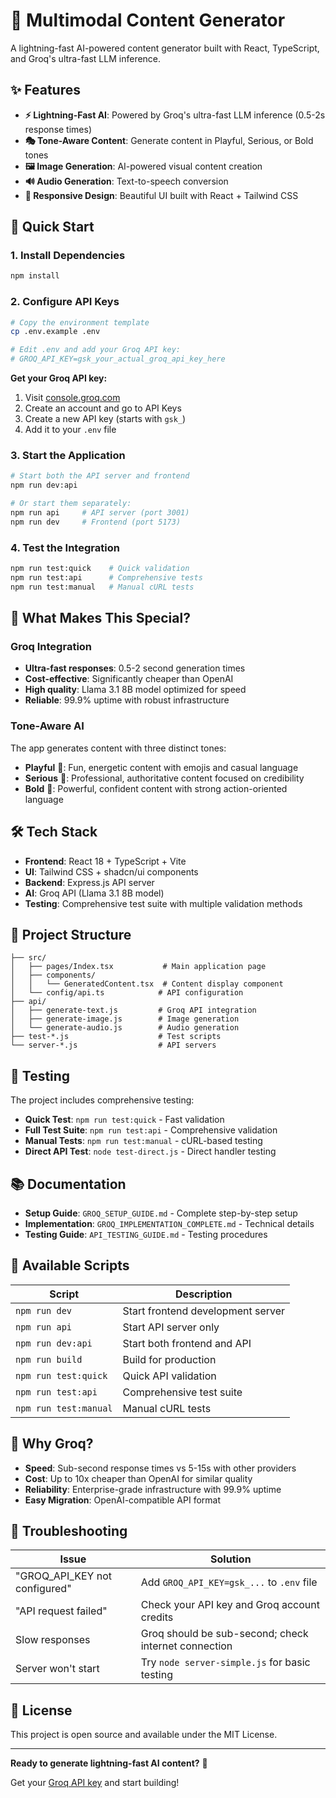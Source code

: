 # 🚀 Multimodal Content Generator

A lightning-fast AI-powered content generator built with React, TypeScript, and Groq's ultra-fast LLM inference.

## ✨ Features

- **⚡ Lightning-Fast AI**: Powered by Groq's ultra-fast LLM inference (0.5-2s response times)
- **🎭 Tone-Aware Content**: Generate content in Playful, Serious, or Bold tones
- **🖼️ Image Generation**: AI-powered visual content creation
- **🔊 Audio Generation**: Text-to-speech conversion
- **📱 Responsive Design**: Beautiful UI built with React + Tailwind CSS

## 🚀 Quick Start

### 1. Install Dependencies
```bash
npm install
```

### 2. Configure API Keys
```bash
# Copy the environment template
cp .env.example .env

# Edit .env and add your Groq API key:
# GROQ_API_KEY=gsk_your_actual_groq_api_key_here
```

**Get your Groq API key:**
1. Visit [console.groq.com](https://console.groq.com/)
2. Create an account and go to API Keys
3. Create a new API key (starts with `gsk_`)
4. Add it to your `.env` file

### 3. Start the Application
```bash
# Start both the API server and frontend
npm run dev:api

# Or start them separately:
npm run api     # API server (port 3001)
npm run dev     # Frontend (port 5173)
```

### 4. Test the Integration
```bash
npm run test:quick    # Quick validation
npm run test:api      # Comprehensive tests
npm run test:manual   # Manual cURL tests
```

## 🎯 What Makes This Special?

### Groq Integration
- **Ultra-fast responses**: 0.5-2 second generation times
- **Cost-effective**: Significantly cheaper than OpenAI
- **High quality**: Llama 3.1 8B model optimized for speed
- **Reliable**: 99.9% uptime with robust infrastructure

### Tone-Aware AI
The app generates content with three distinct tones:

- **Playful** 🎉: Fun, energetic content with emojis and casual language
- **Serious** 💼: Professional, authoritative content focused on credibility
- **Bold** 💪: Powerful, confident content with strong action-oriented language

## 🛠️ Tech Stack

- **Frontend**: React 18 + TypeScript + Vite
- **UI**: Tailwind CSS + shadcn/ui components
- **Backend**: Express.js API server
- **AI**: Groq API (Llama 3.1 8B model)
- **Testing**: Comprehensive test suite with multiple validation methods

## 📁 Project Structure

```
├── src/
│   ├── pages/Index.tsx           # Main application page
│   ├── components/
│   │   └── GeneratedContent.tsx  # Content display component
│   └── config/api.ts            # API configuration
├── api/
│   ├── generate-text.js         # Groq API integration
│   ├── generate-image.js        # Image generation
│   └── generate-audio.js        # Audio generation
├── test-*.js                    # Test scripts
└── server-*.js                  # API servers
```

## 🧪 Testing

The project includes comprehensive testing:

- **Quick Test**: `npm run test:quick` - Fast validation
- **Full Test Suite**: `npm run test:api` - Comprehensive validation
- **Manual Tests**: `npm run test:manual` - cURL-based testing
- **Direct API Test**: `node test-direct.js` - Direct handler testing

## 📚 Documentation

- **Setup Guide**: `GROQ_SETUP_GUIDE.md` - Complete step-by-step setup
- **Implementation**: `GROQ_IMPLEMENTATION_COMPLETE.md` - Technical details
- **Testing Guide**: `API_TESTING_GUIDE.md` - Testing procedures

## 🔧 Available Scripts

| Script | Description |
|--------|-------------|
| `npm run dev` | Start frontend development server |
| `npm run api` | Start API server only |
| `npm run dev:api` | Start both frontend and API |
| `npm run build` | Build for production |
| `npm run test:quick` | Quick API validation |
| `npm run test:api` | Comprehensive test suite |
| `npm run test:manual` | Manual cURL tests |

## 🌟 Why Groq?

- **Speed**: Sub-second response times vs 5-15s with other providers
- **Cost**: Up to 10x cheaper than OpenAI for similar quality
- **Reliability**: Enterprise-grade infrastructure with 99.9% uptime
- **Easy Migration**: OpenAI-compatible API format

## 🚨 Troubleshooting

| Issue | Solution |
|-------|----------|
| "GROQ_API_KEY not configured" | Add `GROQ_API_KEY=gsk_...` to `.env` file |
| "API request failed" | Check your API key and Groq account credits |
| Slow responses | Groq should be sub-second; check internet connection |
| Server won't start | Try `node server-simple.js` for basic testing |

## 📄 License

This project is open source and available under the MIT License.

---

**Ready to generate lightning-fast AI content?** 🚀

Get your [Groq API key](https://console.groq.com/) and start building!
